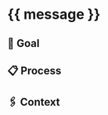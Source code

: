 # {{ message }}

## 🎯 Goal

## 📋 Process

## 🖇️ Context

<Files>
</Files>

<Tests>
</Tests>

<Guides>
</Guides>

<Sources>
</Sources>

<Examples>
</Examples>